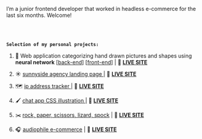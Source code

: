 I’m a junior frontend developer that worked in headless e-commerce for the last six months. Welcome!

</br>
</br>

<b><code>Selection of my personal projects:</code></b>

1. 🧠 Web application categorizing hand drawn pictures and shapes using <b>neural network</b>
[<a href="https://github.com/OktawiaRogowicz/neuralNetwork">back-end</a>] [<a href="https://github.com/OktawiaRogowicz/neural-network-front">front-end</a>] | 🎥 <a href="https://neural-network-react.herokuapp.com/"><strong>LIVE SITE</strong></a>

2. :sunny: <a href="https://github.com/OktawiaRogowicz/sunnyside-agency/">sunnyside agency landing page </a>
| 🎥 <a href="https://oktawiarogowicz.github.io/sunnyside-agency/"><strong>LIVE SITE</strong></a>

3. 🗺️ <a href="https://github.com/OktawiaRogowicz/ip-address-tracker/">ip address tracker </a>
| 🎥 <a href="https://oktawiarogowicz.github.io/ip-address-tracker/"><strong>LIVE SITE</strong></a>

4. 🖌️ <a href="https://github.com/OktawiaRogowicz/CSS-mobile-app-mockup/">chat app CSS illustration </a>
| 🎥 <a href="https://oktawiarogowicz.github.io/CSS-mobile-app-mockup/"><strong>LIVE SITE</strong></a>

5. ✂️ <a href="https://github.com/OktawiaRogowicz/rock-paper-scissors-lizard-spock/">rock, paper, scissors, lizard, spock</a>
| 🎥 <a href="https://oktawiarogowicz.github.io/rock-paper-scissors-lizard-spock/"><strong>LIVE SITE</strong></a>

6. 🎧 <a href="https://github.com/OktawiaRogowicz/portfolio-audiophile">audiophile e-commerce</a>
| 🎥 <a href="https://audiophile-e-commerce-oktawiarogowicz.netlify.app/"><strong>LIVE SITE</strong></a>
